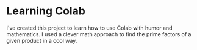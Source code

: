 # Learning Colab
I've created this project to learn how to use Colab with humor and mathematics. I used a clever math approach to find the prime factors of a given product in a cool way.
